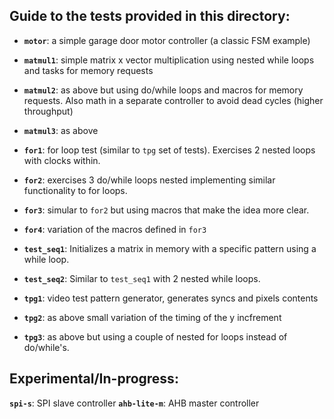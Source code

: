 
## Guide to the tests provided in this directory:


* **`motor`**: a simple garage door motor controller (a classic FSM example)

* **`matmul1`**: simple matrix x vector multiplication using nested
              while loops and tasks for memory requests

* **`matmul2`**: as above but using do/while loops and macros for memory requests. Also math in a separate controller to avoid dead cycles (higher throughput)

* **`matmul3`**: as above

* **`for1`**: for loop test (similar to `tpg` set of tests). Exercises 2 nested loops with clocks within.
* **`for2`**: exercises 3 do/while loops nested implementing similar functionality to for loops.
* **`for3`**: simular to `for2` but using macros that make the idea more clear.
* **`for4`**: variation of the macros defined in `for3`

* **`test_seq1`**: Initializes a matrix in memory with a specific pattern using a while loop.
* **`test_seq2`**: Similar to `test_seq1` with 2 nested while loops.

* **`tpg1`**: video test pattern generator, generates syncs and pixels contents
* **`tpg2`**: as above small variation of the timing of the y incfrement
* **`tpg3`**: as above but using a couple of nested for loops instead of do/while's.


Experimental/In-progress:
-------------------------
**`spi-s`**: SPI slave controller
**`ahb-lite-m`**: AHB master controller
